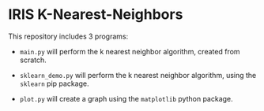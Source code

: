 # IRIS K-Nearest-Neighbors
This repository includes 3 programs:

- ```main.py``` will perform the k nearest neighbor algorithm, created from scratch.

- ```sklearn_demo.py``` will perform the k nearest neighbor algorithm, using the ```sklearn``` pip package.

- ```plot.py``` will create a graph using the ```matplotlib``` python package.